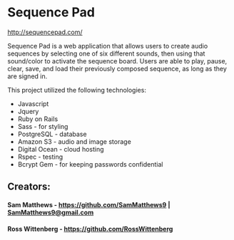 Sequence Pad
======
http://sequencepad.com/

Sequence Pad is a web application that allows users to create audio sequences
by selecting one of six different sounds, then using that sound/color to activate
the sequence board. Users are able to play, pause, clear, save, and load their previously
composed sequence, as long as they are signed in.

This project utilized the following technologies:
* Javascript
* Jquery
* Ruby on Rails
* Sass - for styling
* PostgreSQL - database
* Amazon S3 - audio and image storage
* Digital Ocean - cloud hosting
* Rspec - testing
* Bcrypt Gem - for keeping passwords confidential 

Creators:
------
#### Sam Matthews - https://github.com/SamMatthews9 | SamMatthews9@gmail.com
#### Ross Wittenberg - https://github.com/RossWittenberg



